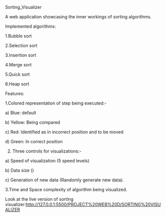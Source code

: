 Sorting_Visualizer

A web application showcasing the inner workings of sorting algorithms.

Implemented algorithms:

1.Bubble sort

2.Selection sort

3.Insertion sort

4.Merge sort

5.Quick sort

6.Heap sort


Features:

1.Colored representation of step being executed:-

a) Blue: default

b) Yellow: Being compared

c) Red: Identified as in incorrect position and to be moved

d) Green: In correct position



2. Three controls for visualizations:-
   
a) Speed of visualization (5 speed levels)

b) Data size ()

c) Generation of new data (Randomly generate new data).




3.Time and Space complexity of algorithm being visualized.




Look at the live version of sorting visualizer:http://127.0.0.1:5500/PROJECT%20WEB%20D/SORTING%20VISUALIZER

